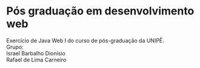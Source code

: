 # Pós graduação em desenvolvimento web

Exercício de Java Web I do curso de pós-graduação da UNIPÊ.</br>
Grupo:</br>
Israel Barbalho Dionísio</br>
Rafael de Lima Carneiro
